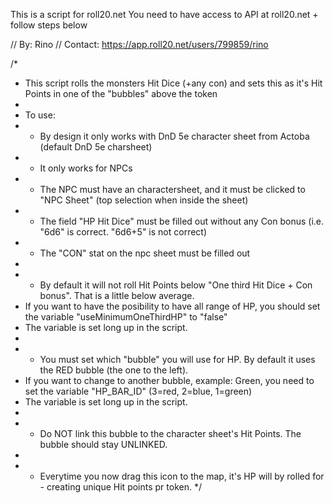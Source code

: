This is a script for roll20.net
You need to have access to API at roll20.net + follow steps below


// By:       Rino
// Contact:  https://app.roll20.net/users/799859/rino

/*
 * This script rolls the monsters Hit Dice (+any con) and sets this as it's Hit Points in one of the "bubbles" above the token
 *
 * To use:
 *  - By design it only works with DnD 5e character sheet from Actoba (default DnD 5e charsheet) 
 *  - It only works for NPCs
 *  - The NPC must have an charactersheet, and it must be clicked to "NPC Sheet" (top selection when inside the sheet)
 *  - The field "HP Hit Dice" must be filled out without any Con bonus (i.e. "6d6" is correct. "6d6+5" is not correct)
 *  - The "CON" stat on the npc sheet must be filled out
 * 
 *  - By default it will not roll Hit Points below "One third Hit Dice + Con bonus". That is a little below average.
 *    If you want to have the posibility to have all range of HP, you should set the variable "useMinimumOneThirdHP" to "false"
 *    The variable is set long up in the script.
 *
 *  - You must set which "bubble" you will use for HP. By default it uses the RED bubble (the one to the left).
 *    If you want to change to another bubble, example: Green, you need to set the variable "HP_BAR_ID" (3=red, 2=blue, 1=green)
 *    The variable is set long up in the script.
 *
 *  - Do NOT link this bubble to the character sheet's Hit Points. The bubble should stay UNLINKED.
 *
 *  - Everytime you now drag this icon to the map, it's HP will by rolled for - creating unique Hit points pr token.
 */